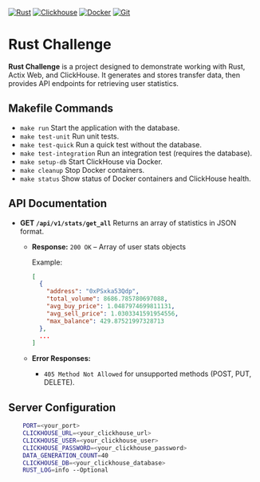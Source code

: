 [![Rust](https://img.shields.io/badge/Rust-%23000000.svg?e&logo=rust&logoColor=blue)](#)
[![Clickhouse](https://img.shields.io/badge/ClickHouse-FFCC01?logo=clickhouse&logoColor=white)](#)
[![Docker](https://img.shields.io/badge/Docker-2496ED?logo=docker&logoColor=fff)](#)
[![Git](https://img.shields.io/badge/Git-F05032?logo=git&logoColor=fff)](#)

# Rust Challenge

**Rust Challenge** is a project designed to demonstrate working with Rust, Actix Web, and ClickHouse. It generates and stores transfer data, then provides API endpoints for retrieving user statistics.

## Makefile Commands

- `make run`
  Start the application with the database.
- `make test-unit`
  Run unit tests.
- `make test-quick`
  Run a quick test without the database.
- `make test-integration`
  Run an integration test (requires the database).
- `make setup-db`
  Start ClickHouse via Docker.
- `make cleanup`
  Stop Docker containers.
- `make status`
  Show status of Docker containers and ClickHouse health.

## API Documentation

- **GET `/api/v1/stats/get_all`**
  Returns an array of statistics in JSON format.

  - **Response:**
    `200 OK` – Array of user stats objects

    Example:
    ```json
    [
      {
        "address": "0xPSxka53Qdp",
        "total_volume": 8686.785780697088,
        "avg_buy_price": 1.0487974699811131,
        "avg_sell_price": 1.0303341591954556,
        "max_balance": 429.87521997328713
      },
      ...
    ]
    ```

  - **Error Responses:**
    - `405 Method Not Allowed` for unsupported methods (POST, PUT, DELETE).

## Server Configuration
```bash
    PORT=<your_port>
    CLICKHOUSE_URL=<your_clickhouse_url>
    CLICKHOUSE_USER=<your_clickhouse_user>
    CLICKHOUSE_PASSWORD=<your_clickhouse_password>
    DATA_GENERATION_COUNT=40
    CLICKHOUSE_DB=<your_clickhouse_database>
    RUST_LOG=info --Optional
```
